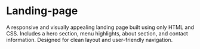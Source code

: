 # Landing-page
 A responsive and visually appealing landing page built using only HTML and CSS. Includes a hero section, menu highlights, about section, and contact information. Designed for clean layout and user-friendly navigation.
